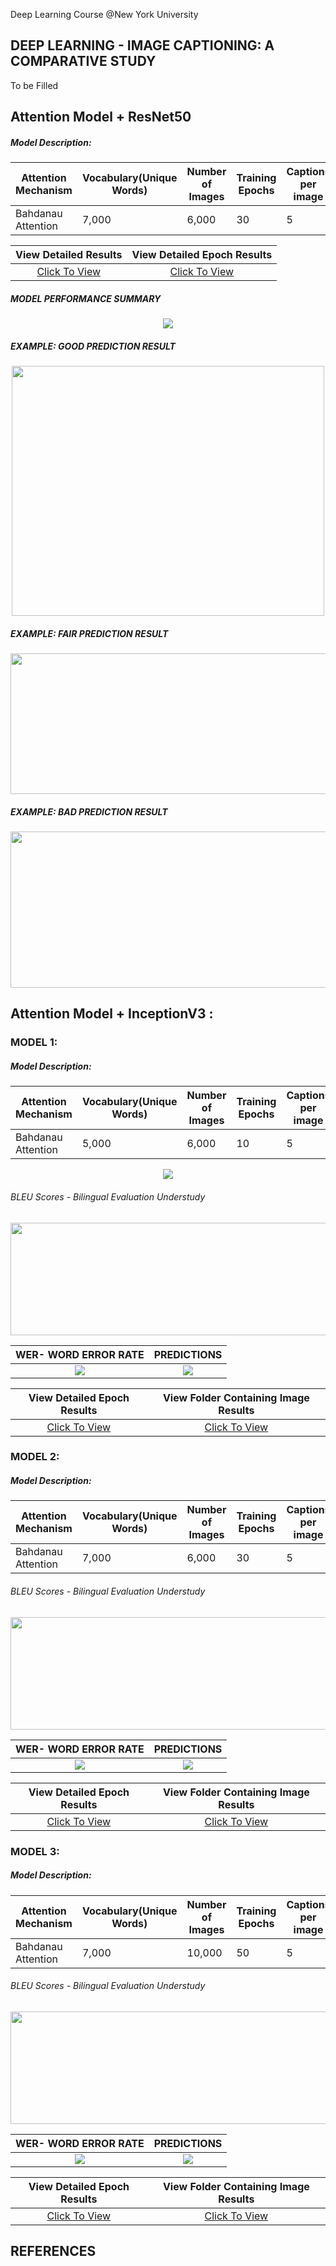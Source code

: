 Deep Learning Course @New York University

## DEEP LEARNING - IMAGE CAPTIONING: A COMPARATIVE STUDY
To be Filled 

## Attention Model + ResNet50  
##### Model Description:

| Attention Mechanism | Vocabulary(Unique Words) |Number of Images|Training Epochs|Captions per image|Total Datapoints|Training Batch Size|
|-------------------- | -------------------------|----------------|---------------|------------------|----------------|-------------------|        
|  Bahdanau Attention | 7,000                    | 6,000          | 30            |5                 |      30,000    | 64                |

View Detailed Results     |  View Detailed Epoch Results
:-------------------------:|:-------------------------:
[Click To View](https://github.com/HemanthTejaY/Deep-Learning-Image-Captioning---A-comparitive-study/blob/main/Attention%2BResNet%20Results/attentionResNetResults.pdf)  |  [Click To View]()

##### MODEL PERFORMANCE SUMMARY
 <p align="center">
  <img src="https://github.com/HemanthTejaY/Deep-Learning-Image-Captioning---A-comparitive-study/blob/main/Images/model2res.png">
</p>

##### EXAMPLE: GOOD PREDICTION RESULT
 <p align="center">
  <img height="400" width="500" src="https://github.com/HemanthTejaY/Deep-Learning-Image-Captioning---A-comparitive-study/blob/main/Attention%2BResNet%20Results/good/good2.png">
</p>

##### EXAMPLE: FAIR PREDICTION RESULT
 <p align="center">
  <img height="225" width="630" src="https://github.com/HemanthTejaY/Deep-Learning-Image-Captioning---A-comparitive-study/blob/main/Attention%2BResNet%20Results/fair/fair2.png">
</p>

##### EXAMPLE: BAD PREDICTION RESULT
 <p align="center">
  <img height="250" width="700" src="https://github.com/HemanthTejaY/Deep-Learning-Image-Captioning---A-comparitive-study/blob/main/Attention%2BResNet%20Results/bad/bad1.png">
</p>


## Attention Model + InceptionV3 : 
### MODEL 1: 
##### Model Description:

| Attention Mechanism | Vocabulary(Unique Words) |Number of Images|Training Epochs|Captions per image|Total Datapoints|Training Batch Size|
|-------------------- | -------------------------|----------------|---------------|------------------|----------------|-------------------|        
|  Bahdanau Attention | 5,000                    | 6,000          | 10            |5                 |      30,000    | 64                |

 <p align="center">
  <img src="https://github.com/HemanthTejaY/Deep-Learning-Image-Captioning---A-comparitive-study/blob/main/Images/model1res.png">
</p>

 ###### BLEU Scores - Bilingual Evaluation Understudy
 
 <p align="center">
  <img width="740" height="180" src="https://github.com/HemanthTejaY/Image-Captioning-A-Comparative-Study/blob/main/Images/res0.png">
</p>


WER- WORD ERROR RATE       |  PREDICTIONS
:-------------------------:|:-------------------------:
![](https://github.com/HemanthTejaY/Image-Captioning-A-Comparative-Study/blob/main/Images/final0.png)  |  ![](https://github.com/HemanthTejaY/Image-Captioning-A-Comparative-Study/blob/main/Images/predictions0.png)


View Detailed Epoch Results     |  View Folder Containing Image Results
:-------------------------:|:-------------------------:
[Click To View](https://github.com/HemanthTejaY/Image-Captioning-A-Comparative-Study/blob/main/Attention%20Results/attention-model0/epochs/attention-model-0.pdf)  |  [Click To View](https://github.com/HemanthTejaY/Image-Captioning-A-Comparative-Study/tree/main/Attention%20Results/attention-model0)

### MODEL 2: 
##### Model Description:

| Attention Mechanism | Vocabulary(Unique Words) |Number of Images|Training Epochs|Captions per image|Total Datapoints|Training Batch Size|
|-------------------- | -------------------------|----------------|---------------|------------------|----------------|-------------------|        
|  Bahdanau Attention | 7,000                    | 6,000          | 30            |5                 |    30,000      | 64                |

 ###### BLEU Scores - Bilingual Evaluation Understudy
 
 <p align="center">
  <img width="740" height="180" src="https://github.com/HemanthTejaY/Image-Captioning-A-Comparative-Study/blob/main/Images/res1.png">
</p>


WER- WORD ERROR RATE       |  PREDICTIONS
:-------------------------:|:-------------------------:
![](https://github.com/HemanthTejaY/Image-Captioning-A-Comparative-Study/blob/main/Images/final1.png)  |  ![](https://github.com/HemanthTejaY/Image-Captioning-A-Comparative-Study/blob/main/Images/predictions1.png)

View Detailed Epoch Results     |  View Folder Containing Image Results
:-------------------------:|:-------------------------:
[Click To View](https://github.com/HemanthTejaY/Image-Captioning-A-Comparative-Study/blob/main/Attention%20Results/attention-model1/epochs/attention-model-2.pdf)  |  [Click To View](https://github.com/HemanthTejaY/Image-Captioning-A-Comparative-Study/tree/main/Attention%20Results/attention-model1)

### MODEL 3: 
##### Model Description:

| Attention Mechanism | Vocabulary(Unique Words) |Number of Images|Training Epochs|Captions per image|Total Datapoints|Training Batch Size|
|-------------------- | -------------------------|----------------|---------------|------------------|----------------|-------------------|        
|  Bahdanau Attention | 7,000                    | 10,000         | 50            |5                 |    50,000      | 64                |

 ###### BLEU Scores - Bilingual Evaluation Understudy
 
 <p align="center">
  <img width="740" height="180" src="https://github.com/HemanthTejaY/Image-Captioning-A-Comparative-Study/blob/main/Images/res2.png">
</p>


WER- WORD ERROR RATE       |  PREDICTIONS
:-------------------------:|:-------------------------:
![](https://github.com/HemanthTejaY/Image-Captioning-A-Comparative-Study/blob/main/Images/final2.png)  |  ![](https://github.com/HemanthTejaY/Image-Captioning-A-Comparative-Study/blob/main/Images/predictions2.png)

View Detailed Epoch Results     |  View Folder Containing Image Results
:-------------------------:|:-------------------------:
[Click To View](https://github.com/HemanthTejaY/Image-Captioning-A-Comparative-Study/blob/main/Attention%20Results/attention-model2/epochs/attention-model-3.pdf)  |  [Click To View](https://github.com/HemanthTejaY/Image-Captioning-A-Comparative-Study/tree/main/Attention%20Results/attention-model2)

## REFERENCES


